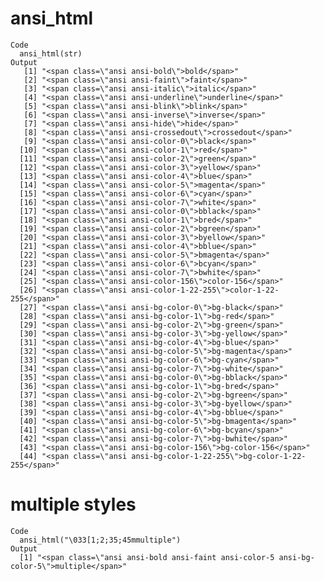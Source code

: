 # ansi_html

    Code
      ansi_html(str)
    Output
       [1] "<span class=\"ansi ansi-bold\">bold</span>"                          
       [2] "<span class=\"ansi ansi-faint\">faint</span>"                        
       [3] "<span class=\"ansi ansi-italic\">italic</span>"                      
       [4] "<span class=\"ansi ansi-underline\">underline</span>"                
       [5] "<span class=\"ansi ansi-blink\">blink</span>"                        
       [6] "<span class=\"ansi ansi-inverse\">inverse</span>"                    
       [7] "<span class=\"ansi ansi-hide\">hide</span>"                          
       [8] "<span class=\"ansi ansi-crossedout\">crossedout</span>"              
       [9] "<span class=\"ansi ansi-color-0\">black</span>"                      
      [10] "<span class=\"ansi ansi-color-1\">red</span>"                        
      [11] "<span class=\"ansi ansi-color-2\">green</span>"                      
      [12] "<span class=\"ansi ansi-color-3\">yellow</span>"                     
      [13] "<span class=\"ansi ansi-color-4\">blue</span>"                       
      [14] "<span class=\"ansi ansi-color-5\">magenta</span>"                    
      [15] "<span class=\"ansi ansi-color-6\">cyan</span>"                       
      [16] "<span class=\"ansi ansi-color-7\">white</span>"                      
      [17] "<span class=\"ansi ansi-color-0\">bblack</span>"                     
      [18] "<span class=\"ansi ansi-color-1\">bred</span>"                       
      [19] "<span class=\"ansi ansi-color-2\">bgreen</span>"                     
      [20] "<span class=\"ansi ansi-color-3\">byellow</span>"                    
      [21] "<span class=\"ansi ansi-color-4\">bblue</span>"                      
      [22] "<span class=\"ansi ansi-color-5\">bmagenta</span>"                   
      [23] "<span class=\"ansi ansi-color-6\">bcyan</span>"                      
      [24] "<span class=\"ansi ansi-color-7\">bwhite</span>"                     
      [25] "<span class=\"ansi ansi-color-156\">color-156</span>"                
      [26] "<span class=\"ansi ansi-color-1-22-255\">color-1-22-255</span>"      
      [27] "<span class=\"ansi ansi-bg-color-0\">bg-black</span>"                
      [28] "<span class=\"ansi ansi-bg-color-1\">bg-red</span>"                  
      [29] "<span class=\"ansi ansi-bg-color-2\">bg-green</span>"                
      [30] "<span class=\"ansi ansi-bg-color-3\">bg-yellow</span>"               
      [31] "<span class=\"ansi ansi-bg-color-4\">bg-blue</span>"                 
      [32] "<span class=\"ansi ansi-bg-color-5\">bg-magenta</span>"              
      [33] "<span class=\"ansi ansi-bg-color-6\">bg-cyan</span>"                 
      [34] "<span class=\"ansi ansi-bg-color-7\">bg-white</span>"                
      [35] "<span class=\"ansi ansi-bg-color-0\">bg-bblack</span>"               
      [36] "<span class=\"ansi ansi-bg-color-1\">bg-bred</span>"                 
      [37] "<span class=\"ansi ansi-bg-color-2\">bg-bgreen</span>"               
      [38] "<span class=\"ansi ansi-bg-color-3\">bg-byellow</span>"              
      [39] "<span class=\"ansi ansi-bg-color-4\">bg-bblue</span>"                
      [40] "<span class=\"ansi ansi-bg-color-5\">bg-bmagenta</span>"             
      [41] "<span class=\"ansi ansi-bg-color-6\">bg-bcyan</span>"                
      [42] "<span class=\"ansi ansi-bg-color-7\">bg-bwhite</span>"               
      [43] "<span class=\"ansi ansi-bg-color-156\">bg-color-156</span>"          
      [44] "<span class=\"ansi ansi-bg-color-1-22-255\">bg-color-1-22-255</span>"

# multiple styles

    Code
      ansi_html("\033[1;2;35;45mmultiple")
    Output
      [1] "<span class=\"ansi ansi-bold ansi-faint ansi-color-5 ansi-bg-color-5\">multiple</span>"


